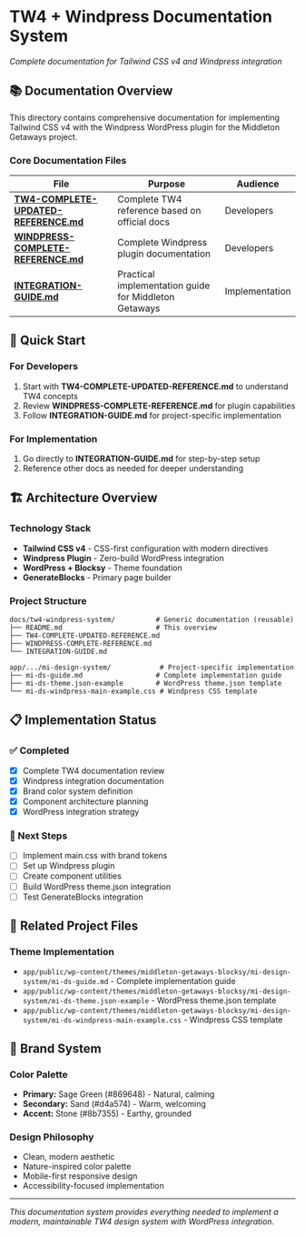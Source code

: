 # TW4 + Windpress Documentation System
*Complete documentation for Tailwind CSS v4 and Windpress integration*

## 📚 Documentation Overview

This directory contains comprehensive documentation for implementing Tailwind CSS v4 with the Windpress WordPress plugin for the Middleton Getaways project.

### Core Documentation Files

| File | Purpose | Audience |
|------|---------|----------|
| **[TW4-COMPLETE-UPDATED-REFERENCE.md](./TW4-COMPLETE-UPDATED-REFERENCE.md)** | Complete TW4 reference based on official docs | Developers |
| **[WINDPRESS-COMPLETE-REFERENCE.md](./WINDPRESS-COMPLETE-REFERENCE.md)** | Complete Windpress plugin documentation | Developers |
| **[INTEGRATION-GUIDE.md](./INTEGRATION-GUIDE.md)** | Practical implementation guide for Middleton Getaways | Implementation |

## 🎯 Quick Start

### For Developers
1. Start with **TW4-COMPLETE-UPDATED-REFERENCE.md** to understand TW4 concepts
2. Review **WINDPRESS-COMPLETE-REFERENCE.md** for plugin capabilities
3. Follow **INTEGRATION-GUIDE.md** for project-specific implementation

### For Implementation
1. Go directly to **INTEGRATION-GUIDE.md** for step-by-step setup
2. Reference other docs as needed for deeper understanding

## 🏗️ Architecture Overview

### Technology Stack
- **Tailwind CSS v4** - CSS-first configuration with modern directives
- **Windpress Plugin** - Zero-build WordPress integration
- **WordPress + Blocksy** - Theme foundation
- **GenerateBlocks** - Primary page builder

### Project Structure
```
docs/tw4-windpress-system/          # Generic documentation (reusable)
├── README.md                       # This overview
├── TW4-COMPLETE-UPDATED-REFERENCE.md
├── WINDPRESS-COMPLETE-REFERENCE.md
└── INTEGRATION-GUIDE.md

app/.../mi-design-system/            # Project-specific implementation
├── mi-ds-guide.md                  # Complete implementation guide
├── mi-ds-theme.json-example        # WordPress theme.json template
└── mi-ds-windpress-main-example.css # Windpress CSS template
```

## 📋 Implementation Status

### ✅ Completed
- [x] Complete TW4 documentation review
- [x] Windpress integration documentation
- [x] Brand color system definition
- [x] Component architecture planning
- [x] WordPress integration strategy

### 🔄 Next Steps
- [ ] Implement main.css with brand tokens
- [ ] Set up Windpress plugin
- [ ] Create component utilities
- [ ] Build WordPress theme.json integration
- [ ] Test GenerateBlocks integration

## 📁 Related Project Files

### Theme Implementation
- `app/public/wp-content/themes/middleton-getaways-blocksy/mi-design-system/mi-ds-guide.md` - Complete implementation guide
- `app/public/wp-content/themes/middleton-getaways-blocksy/mi-design-system/mi-ds-theme.json-example` - WordPress theme.json template
- `app/public/wp-content/themes/middleton-getaways-blocksy/mi-design-system/mi-ds-windpress-main-example.css` - Windpress CSS template

## 🎨 Brand System

### Color Palette
- **Primary:** Sage Green (#869648) - Natural, calming
- **Secondary:** Sand (#d4a574) - Warm, welcoming  
- **Accent:** Stone (#8b7355) - Earthy, grounded

### Design Philosophy
- Clean, modern aesthetic
- Nature-inspired color palette
- Mobile-first responsive design
- Accessibility-focused implementation

---

*This documentation system provides everything needed to implement a modern, maintainable TW4 design system with WordPress integration.*
